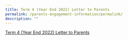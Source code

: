 ```yaml
---
title: Term 4 (Year End 2022) Letter to Parents
permalink: /parents-engagement-information/permalink/
description: ""
---
```

[Term 4 (Year End 2022) Letter to Parents]()